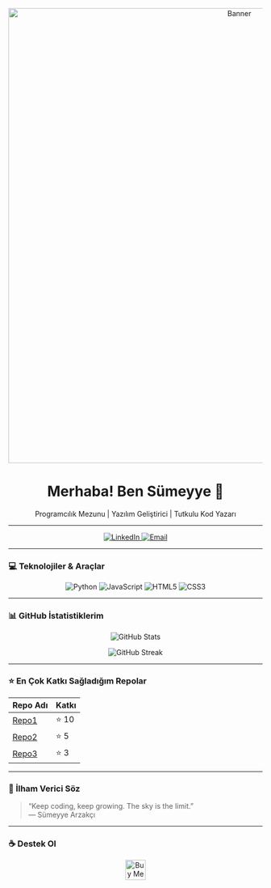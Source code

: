 <p align="center">
  <img src="[https://your-banner-url.com/banner.png](https://raw.githubusercontent.com/mervearzakci/mervearzakci/main/linkedin%20banner.png
)" alt="Banner" width="900"/>
</p>

<h1 align="center">Merhaba! Ben Sümeyye 👋</h1>
<p align="center">Programcılık Mezunu | Yazılım Geliştirici | Tutkulu Kod Yazarı</p>

---

<p align="center">
  <a href="https://linkedin.com/in/sumeyyearzakci" target="_blank">
    <img src="https://img.shields.io/badge/LinkedIn-%230077B5.svg?style=for-the-badge&logo=linkedin&logoColor=white" alt="LinkedIn"/>
  </a>
  <a href="mailto:sumeyyearzakci@example.com" target="_blank">
    <img src="https://img.shields.io/badge/Email-D14836?style=for-the-badge&logo=gmail&logoColor=white" alt="Email"/>
  </a>
</p>

---

### 💻 Teknolojiler & Araçlar

<p align="center">
  <img alt="Python" src="https://img.shields.io/badge/Python-3670A0?style=for-the-badge&logo=python&logoColor=ffdd54" />
  <img alt="JavaScript" src="https://img.shields.io/badge/JavaScript-F7DF1E?style=for-the-badge&logo=javascript&logoColor=black" />
  <img alt="HTML5" src="https://img.shields.io/badge/HTML5-E34F26?style=for-the-badge&logo=html5&logoColor=white" />
  <img alt="CSS3" src="https://img.shields.io/badge/CSS3-1572B6?style=for-the-badge&logo=css3&logoColor=white" />
  <!-- İstersen buraya daha fazla teknoloji ekleyebilirsin -->
</p>

---

### 📊 GitHub İstatistiklerim

<p align="center">
  <img src="https://github-readme-stats.vercel.app/api?username=sumeyyearzakci&show_icons=true&theme=dark" alt="GitHub Stats" />
</p>

<p align="center">
  <img src="https://github-readme-streak-stats.herokuapp.com/?user=sumeyyearzakci&theme=dark" alt="GitHub Streak" />
</p>

---

### ⭐ En Çok Katkı Sağladığım Repolar

| Repo Adı | Katkı |
|---------|-------|
| [Repo1](https://github.com/sumeyyearzakci/repo1) | ⭐ 10 |
| [Repo2](https://github.com/sumeyyearzakci/repo2) | ⭐ 5 |
| [Repo3](https://github.com/sumeyyearzakci/repo3) | ⭐ 3 |

---

### 💬 İlham Verici Söz

> “Keep coding, keep growing. The sky is the limit.”  
> — Sümeyye Arzakçı

---

### ☕ Destek Ol

<p align="center">
  <a href="https://www.buymeacoffee.com/sumeyyearzakci" target="_blank">
    <img src="https://cdn.buymeacoffee.com/buttons/v2/default-yellow.png" alt="Buy Me A Coffee" style="height: 40px;" />
  </a>
</p>
